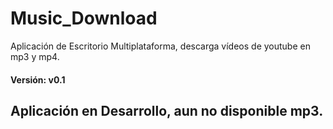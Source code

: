 # Music_Download
Aplicación de Escritorio Multiplataforma, descarga vídeos de youtube en mp3 y mp4.
#### Versión: v0.1
## Aplicación en Desarrollo, aun no disponible mp3.
